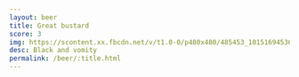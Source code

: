 ```yaml
---
layout: beer
title: Great bustard
score: 3
img: https://scontent.xx.fbcdn.net/v/t1.0-0/p480x480/485453_10151694536548745_106155626_n.jpg?oh=7e1e832ac587ec39a0b31155866f34e5&oe=58D32DA1
desc: Black and vomity
permalink: /beer/:title.html
---
```

